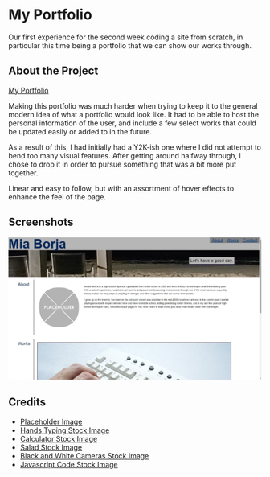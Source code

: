 # My Portfolio

Our first experience for the second week coding a site from scratch, in particular this time being a portfolio that we can show our works through.

## About the Project

[My Portfolio](https://pldbrja.github.io/mias-portfolio/)

Making this portfolio was much harder when trying to keep it to the general modern idea of what a portfolio would look like. It had to be able to host the personal information of the user, and include a few select works that could be updated easily or added to in the future.

As a result of this, I had initially had a Y2K-ish one where I did not attempt to bend too many visual features. After getting around halfway through, I chose to drop it in order to pursue something that was a bit more put together.

Linear and easy to follow, but with an assortment of hover effects to enhance the feel of the page.

## Screenshots

![portfolio screenshot](./assets/images/sitess.jpg)

## Credits
* [Placeholder Image](https://freesvg.org/graphic-placeholder)
* [Hands Typing Stock Image](https://www.freeimageslive.co.uk/free_stock_image/twohandtypingjpg)
* [Calculator Stock Image](https://www.stockvault.net/photo/194065/accounts)
* [Salad Stock Image](https://libreshot.com/fresh-salad/)
* [Black and White Cameras Stock Image](https://negativespace.co/collection-vintage-video-cameras/)
* [Javascript Code Stock Image](https://negativespace.co/wp-content/uploads/2017/08/negative-space-html-header-javascript-code-digital-buggu-thumb-1.jpg)